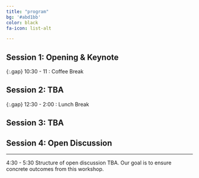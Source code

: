 ```yaml
---
title: "program"
bg: '#abd1bb'
color: black
fa-icon: list-alt

---
```


## Session 1: Opening &amp; Keynote

{:.gap} 10:30 - 11
: Coffee Break

## Session 2: TBA

{:.gap} 12:30 - 2:00
: Lunch Break

## Session 3: TBA

## Session 4: Open Discussion
---

4:30 - 5:30 Structure of open discussion TBA. Our goal is to ensure concrete outcomes from this workshop.

[Jürgen Cito]: http://people.csail.mit.edu/jcito
[Mark Santolucito]: http://www.marksantolcuito.com
